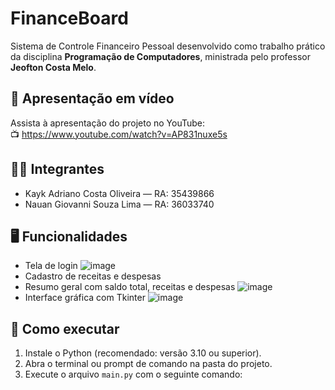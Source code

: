 # FinanceBoard

Sistema de Controle Financeiro Pessoal desenvolvido como trabalho prático da disciplina **Programação de Computadores**, ministrada pelo professor **Jeofton Costa Melo**.

## 🎥 Apresentação em vídeo

Assista à apresentação do projeto no YouTube:  
📺 https://www.youtube.com/watch?v=AP831nuxe5s

## 👨‍💻 Integrantes

- Kayk Adriano Costa Oliveira — RA: 35439866  
- Nauan Giovanni Souza Lima — RA: 36033740

## 🖥️ Funcionalidades

- Tela de login
![image](https://github.com/user-attachments/assets/d3ba9f70-1a38-4540-acd2-19ecc1d7aff3)
- Cadastro de receitas e despesas
- Resumo geral com saldo total, receitas e despesas
![image](https://github.com/user-attachments/assets/604bfcb1-b24a-4249-a6a2-ef1deb5ad55b)
- Interface gráfica com Tkinter
![image](https://github.com/user-attachments/assets/8e39e071-2556-42be-b866-f92222d9088e)

## 🚀 Como executar

1. Instale o Python (recomendado: versão 3.10 ou superior).
2. Abra o terminal ou prompt de comando na pasta do projeto.
3. Execute o arquivo `main.py` com o seguinte comando:


